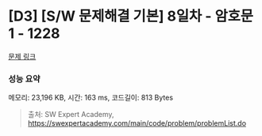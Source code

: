 # [D3] [S/W 문제해결 기본] 8일차 - 암호문1 - 1228 

[문제 링크](https://swexpertacademy.com/main/code/problem/problemDetail.do?contestProbId=AV14w-rKAHACFAYD) 

### 성능 요약

메모리: 23,196 KB, 시간: 163 ms, 코드길이: 813 Bytes



> 출처: SW Expert Academy, https://swexpertacademy.com/main/code/problem/problemList.do